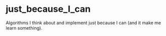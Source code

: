 # just_because_I_can
Algorithms I think about and implement just because I can (and it make me learn something).
